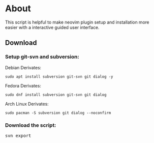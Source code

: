 # About

This script is helpful to make neovim plugin setup and installation more easier with a interactive guided user interface. 

## Download

### Setup git-svn and subversion:

Debian Derivates:
~~~
sudo apt install subversion git-svn git dialog -y
~~~

Fedora Derivates:
~~~
sudo dnf install subversion git-svn git dialog
~~~

Arch Linux Derivates:
~~~
sudo pacman -S subversion git dialog --noconfirm
~~~
### Download the script:

<!-- Work in progress, more detailed documentation and ilustrated images of usage soon !-->

<pre>svn export</li>

